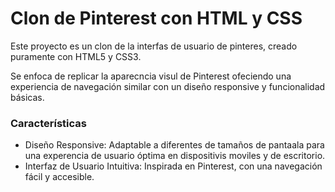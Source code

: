 # Clon de Pinterest con HTML y CSS
Este proyecto es un clon de la interfas de usuario de pinteres, creado puramente con HTML5 y CSS3.

Se enfoca de replicar la aparecncia visul de Pinterest ofeciendo una experiencia de navegación similar con un diseño responsive y funcionalidad básicas.

### Características

* Diseño Responsive: Adaptable a diferentes de tamaños de pantaala para una experencia de usuario óptima en dispositivis moviles y de escritorio.
* Interfaz de Usuario Intuitiva: Inspirada en Pinterest, con una navegación fácil y accesible.
